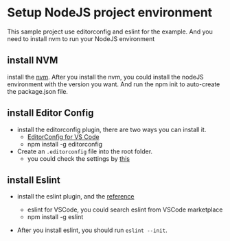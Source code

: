 # Setup NodeJS project environment

This sample project use editorconfig and eslint for the example. And you need to install nvm to run your NodeJS environment

## install NVM
install the [nvm](https://github.com/nvm-sh/nvm). After you install the nvm, you could install the nodeJS environment with the version you want. And run the npm init to auto-create the package.json file.

## install Editor Config
- install the editorconfig plugin, there are two ways you can install it.
    - [EditorConfig for VS Code](https://marketplace.visualstudio.com/items?itemName=EditorConfig.EditorConfig)
    - npm install -g editorconfig
- Create an `.editorconfig` file into the root folder.
    - you could check the settings by [this](https://editorconfig.org/)

## install Eslint
- install the eslint plugin, and the [reference](https://noob.tw/eslint/)
  - eslint for VSCode, you could search eslint from VSCode marketplace
  - npm install -g eslint

- After you install eslint, you should run `eslint --init`.
